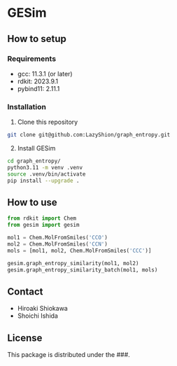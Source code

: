 # GESim

## How to setup

### Requirements

- gcc: 11.3.1 (or later)
- rdkit: 2023.9.1
- pybind11: 2.11.1

### Installation

1. Clone this repository

```bash
git clone git@github.com:LazyShion/graph_entropy.git
```

2. Install GESim

```bash
cd graph_entropy/
python3.11 -m venv .venv
source .venv/bin/activate
pip install --upgrade .
```

## How to use

```python
from rdkit import Chem
from gesim import gesim

mol1 = Chem.MolFromSmiles('CCO')
mol2 = Chem.MolFromSmiles('CCN')
mols = [mol1, mol2, Chem.MolFromSmiles('CCC')]

gesim.graph_entropy_similarity(mol1, mol2)
gesim.graph_entropy_similarity_batch(mol1, mols)
```

## Contact

- Hiroaki Shiokawa
- Shoichi Ishida

## License

This package is distributed under the ###.
